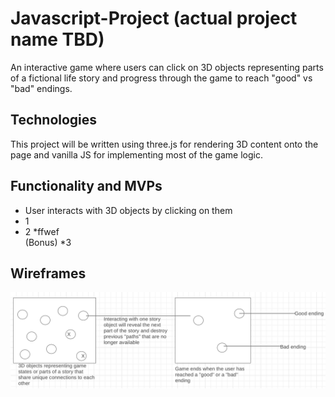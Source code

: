 # Javascript-Project (actual project name TBD)

An interactive game where users can click on 3D objects representing parts of a fictional life story and progress through the game to reach "good" vs "bad" endings. 

## Technologies

This project will be written using three.js for rendering 3D content onto the page and vanilla JS for implementing most of the game logic. 

## Functionality and MVPs
* User interacts with 3D objects by clicking on them 
* 1
* 2
*ffwef  
(Bonus)
*3


## Wireframes 
![wireframe](wireframe.png)